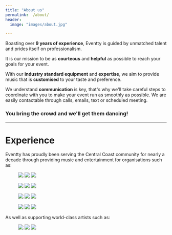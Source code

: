 ```yaml
---
title: "About us"
permalink:  /about/
header:
  image: "images/about.jpg"

---
```

Boasting over **9 years of experience**, Eventty is guided by unmatched talent and prides itself on professionalism.

It is our mission to be as **courteous** and **helpful** as possible to reach your goals for your event.

With our **industry standard equipment** and **expertise**, we aim to provide music that is **customised** to your taste and preference.

We understand **communication** is key, that's why we'll take careful steps to coordinate with you to make your event run as smoothly as possible. We are easily contactable through calls, emails, text or scheduled meeting.

### You bring the crowd and we'll get them dancing!

***

# Experience

Eventty has proudly been serving the Central Coast community for nearly a decade through providing music and entertainment for organisations such as:

<figure class="third">
	<img src="/images/a.jpg">
	<img src="/images/d.png">
	<img src="/images/23.jpg">
</figure>
<figure class="third">
	<img src="/images/e.png">
	<img src="/images/c.jpg">
	<img src="/images/f.png">
</figure>
<figure class="third">
	<img src="/images/1.png">
	<img src="/images/2.jpg">
	<img src="/images/3.jpg">
</figure>
<figure class="third">
	<img src="/images/6.png">
	<img src="/images/5.jpg">
	<img src="/images/4.png">
</figure>

As well as supporting world-class artists such as:

<figure class="third">
	<img src="/images/7.jpg">
	<img src="/images/8.png">
	<img src="/images/9.jpg">
</figure>
